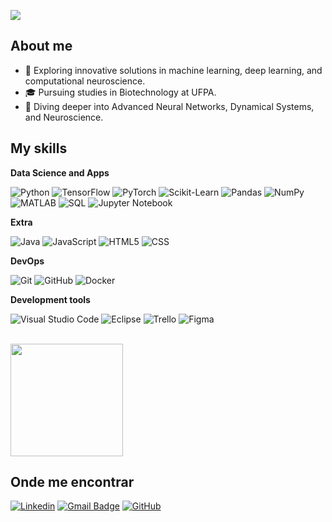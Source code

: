 ![](https://komarev.com/ghpvc/?username=iuricode&color=006bed)

## About me

- 🤖 Exploring innovative solutions in machine learning, deep learning, and computational neuroscience.
- 🎓 Pursuing studies in Biotechnology at UFPA.
- 🌱 Diving deeper into Advanced Neural Networks, Dynamical Systems, and Neuroscience.

## My skills

**Data Science and Apps**

![Python](https://img.shields.io/badge/-Python-333333?style=flat&logo=python)
![TensorFlow](https://img.shields.io/badge/-TensorFlow-333333?style=flat&logo=tensorflow)
![PyTorch](https://img.shields.io/badge/-PyTorch-333333?style=flat&logo=pytorch)
![Scikit-Learn](https://img.shields.io/badge/-Scikit%20Learn-333333?style=flat&logo=scikit-learn)
![Pandas](https://img.shields.io/badge/-Pandas-333333?style=flat&logo=pandas)
![NumPy](https://img.shields.io/badge/-NumPy-333333?style=flat&logo=numpy)
![MATLAB](https://img.shields.io/badge/-MATLAB-333333?style=flat&logo=mathworks)
![SQL](https://img.shields.io/badge/-SQL-333333?style=flat&logo=postgresql)
![Jupyter Notebook](https://img.shields.io/badge/-Jupyter%20Notebook-333333?style=flat&logo=jupyter)


**Extra**

![Java](https://img.shields.io/badge/-Java-333333?style=flat&logo=Java&logoColor=007396)
![JavaScript](https://img.shields.io/badge/-JavaScript-333333?style=flat&logo=javascript)
![HTML5](https://img.shields.io/badge/-HTML5-333333?style=flat&logo=HTML5)
![CSS](https://img.shields.io/badge/-CSS-333333?style=flat&logo=CSS3&logoColor=1572B6)

**DevOps**

![Git](https://img.shields.io/badge/-Git-333333?style=flat&logo=git)
![GitHub](https://img.shields.io/badge/-GitHub-333333?style=flat&logo=github)
![Docker](https://img.shields.io/badge/-Docker-333333?style=flat&logo=docker)

**Development tools**

![Visual Studio Code](https://img.shields.io/badge/-Visual%20Studio%20Code-333333?style=flat&logo=visual-studio-code&logoColor=007ACC)
![Eclipse](https://img.shields.io/badge/-Eclipse-333333?style=flat&logo=eclipse-ide&logoColor=2C2255)
![Trello](https://img.shields.io/badge/-Trello-333333?style=flat&logo=trello&logoColor=007ACC)
![Figma](https://img.shields.io/badge/-Figma-333333?style=flat&logo=figma&logoColor=007ACC)

<br/>

<a href="https://github.com/artpedro" title="Artur's profile">
  <img height="180em" src="https://github-readme-stats.vercel.app/api?username=artpedro&theme=dracula&show_icons=true" />
</a>

## Onde me encontrar

[![Linkedin](https://img.shields.io/badge/-username-blue?style=flat-square&logo=Linkedin&logoColor=white&link=https://www.linkedin.com/in/artpedro/)](https://www.linkedin.com/in/artpedro/)
[![Gmail Badge](https://img.shields.io/badge/-seuemail@email.com-006bed?style=flat-square&logo=Gmail&logoColor=white&link=mailto:arturpedromartins@gmail.com)](mailto:arturpedromartins@gmail.com)
[![GitHub](https://img.shields.io/github/followers/artpedro?label=follow&style=social)](https://github.com/artpedro)
